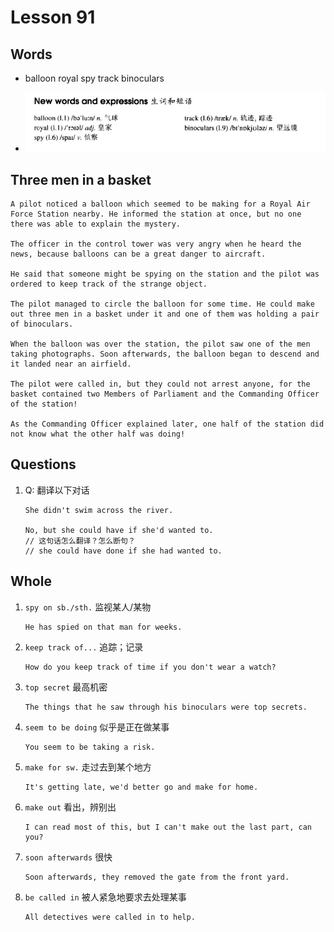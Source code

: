 # Lesson 91

## Words

- balloon royal spy track binoculars

- ![Words](../../../Images/Part2/10/words-91.png)

## Three men in a basket

```
A pilot noticed a balloon which seemed to be making for a Royal Air Force Station nearby. He informed the station at once, but no one there was able to explain the mystery.

The officer in the control tower was very angry when he heard the news, because balloons can be a great danger to aircraft.

He said that someone might be spying on the station and the pilot was ordered to keep track of the strange object.

The pilot managed to circle the balloon for some time. He could make out three men in a basket under it and one of them was holding a pair of binoculars.

When the balloon was over the station, the pilot saw one of the men taking photographs. Soon afterwards, the balloon began to descend and it landed near an airfield.

The pilot were called in, but they could not arrest anyone, for the basket contained two Members of Parliament and the Commanding Officer of the station!

As the Commanding Officer explained later, one half of the station did not know what the other half was doing!
```

## Questions

1. Q: 翻译以下对话

   ```
   She didn't swim across the river.

   No, but she could have if she'd wanted to.
   // 这句话怎么翻译？怎么断句？
   // she could have done if she had wanted to.
   ```

## Whole

1. `spy on sb./sth.` 监视某人/某物

   ```
   He has spied on that man for weeks.
   ```

2. `keep track of...` 追踪；记录

   ```
   How do you keep track of time if you don't wear a watch?
   ```

3. `top secret` 最高机密

   ```
   The things that he saw through his binoculars were top secrets.
   ```

4. `seem to be doing` 似乎是正在做某事

   ```
   You seem to be taking a risk.
   ```

5. `make for sw.` 走过去到某个地方

   ```
   It's getting late, we'd better go and make for home.
   ```

6. `make out` 看出，辨别出

   ```
   I can read most of this, but I can't make out the last part, can you?
   ```

7. `soon afterwards` 很快

   ```
   Soon afterwards, they removed the gate from the front yard.
   ```

8. `be called in` 被人紧急地要求去处理某事

   ```
   All detectives were called in to help.
   ```
